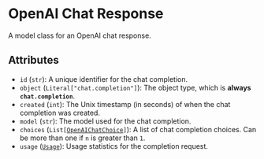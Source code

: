 # OpenAI Chat Response

A model class for an OpenAI chat response.

## Attributes

- `id` (`str`): A unique identifier for the chat completion.
- `object` (`Literal["chat.completion"]`): The object type, which is **always `chat.completion`**.
- `created` (`int`): The Unix timestamp (in seconds) of when the chat completion was created.
- `model` (`str`): The model used for the chat completion.
- `choices` (`List[`[`OpenAIChatChoice`](openAIChatChoice.md)`]`): A list of chat completion choices. Can be more than one if `n` is greater than `1`.
- `usage` ([`Usage`](usage.md)): Usage statistics for the completion request.
